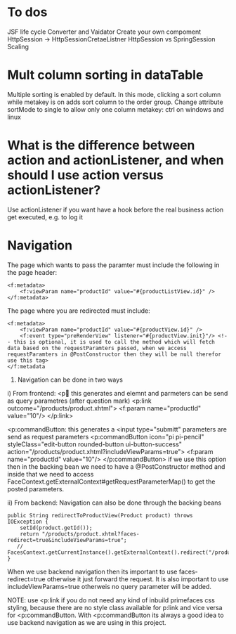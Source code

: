 # To dos
JSF life cycle
Converter and Vaidator
Create your own compoment
HttpSession -> HttpSessionCretaeListner
HttpSession vs SpringSession
Scaling


# Mult column sorting in dataTable
Multiple sorting is enabled by default. In this mode, clicking a sort column while metakey is on adds sort column to the order group. Change attribute sortMode to single to allow only one column
metakey: ctrl on windows and linux

# What is the difference between action and actionListener, and when should I use action versus actionListener?
Use actionListener if you want have a hook before the real business action get executed, e.g. to log it

# Navigation

The page which wants to pass the paramter must include the following in the page header:

    <f:metadata>
        <f:viewParam name="productId" value="#{productListView.id}" />
    </f:metadata>
    
The page where you are redirected must include:

    <f:metadata>
        <f:viewParam name="productId" value="#{productView.id}" />
        <f:event type="preRenderView" listener="#{productView.init}"/> <!-- this is optional, it is used to call the method which will fetch data based on the requestParamters passed, when we access requestParamters in @PostConstructor then they will be null therefor use this tag>
    </f:metadata
    
    
        
1. Navigation can be done in two ways 

i) From frontend:
<p:link: this generates and <a> elemnt and parmeters can be send as query parametres (after question mark)
                    <p:link outcome="/products/product.xhtml">
                         <f:param  name="productId" value="10"/>
                    </p:link>                    

<p:commandButton: this generates a <input type="submitt" parameters are send as request parameters 
                    <p:commandButton  icon="pi pi-pencil" styleClass="edit-button rounded-button ui-button-success"
                        action="/products/product.xhtml?includeViewParams=true">
                         <f:param  name="productId" value="10"/>
                    </p:commandButton>
 if we use this option then in the backing bean we need to have a @PostConstructor method and inside that we need to access FaceContext.getExternalContext#getRequestParameterMap() to get the posted parameters.               

ii) From backend: Navigation can also be done through the backing beans

    public String redirectToProductView(Product product) throws IOException {
        setId(product.getId());
        return "/products/product.xhtml?faces-redirect=true&includeViewParams=true";
       // FacesContext.getCurrentInstance().getExternalContext().redirect("/products/product.xhtml");
    }
    
When we use backend navigation then its important to use faces-redirect=true otherwise it just forward the request. It is also important to use includeViewParams=true otherweis no query parameter will be added.

NOTE: use <p:link if you do not need any kind of inbuild primefaces css styling, because there are no style class available for p:link and vice versa for <p:commandButton. With <p:commandButton its always a good idea to use backend navigation as we are using in this project.



                    